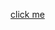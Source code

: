 [click me](mailto:vc@du.ac.in?&subject=to%20postpone%20first%20year%20exams%20and%20to%20revoke%20IA%20scheme&body=Sir%2C%0D%0A%0D%0AThis%20is%20to%20put%20your%20attention%20towards%20another%20stressor%20that%20line%20the%20lives%20of%20the%20students%20of%20FYUP%20NEP%20batch,%20is%20the%20sudden%20change%20in%20the%20Internal%20Assessment%20Policy%20(2023).%0D%0A%0D%0ADue%20to%20the%20major%20change%20in%20weightage%20for%20student's%20evaluation%20(IA%20to%20Theory%20weightage%20changed%20from%2030:70%20to%2045:55)%20that%20was%20introduced%20by%20the%20Executive%20Council%20of%20the%20Delhi%20University%20without%20any%20reasoning%20or%20consultation%20with%20the%20student%20body.%20Coming%2015%20days%20before%20Semester%201%20examinations;%20this%20policy%20further%20exacerbates%20the%20issues%20created%20by%20poor%20implementation,%20lack%20of%20infrastructure%20and%20further%20highlights%20the%20huge%20gap%20in%20the%20student%20to%20teacher%20ratio%20in%20Delhi%20University.%0D%0A%0D%0AMany%20colleges%20are%20witnessing%20the%20disastrous%20unfolding%20of%20this%20policy%20firsthand%20in%20the%20form%20of%20lack%20of%20information%20in%20both,%20students%20and%20the%20staff,%20inavailability%20of%20professors,%20and%20now%20an%20internal%20assessment%20system%20that%20leaves%20the%20students%20evaluation%20and%20thus,%20their%20future%20in%20the%20hands%20of%20absent%20professors.%0D%0A%0D%0AIts%20high%20time%20the%20university%20takes%20into%20consideration%20these%20issues%20that%20the%20students%20are%20facing%20due%20to%20abrupt%20implementation%20of%20this%20policy%20at%20the%20most%20inconvenient%20and%20unprecedented%20of%20times%20in%20the%20history%20of%20DU,%20nay%20the%20Indian%20Education%20system.%20Along%20with%20this,%20there%20is%20concrete%20data%20that%20in%20most%20colleges,%20the%20syllabus%20has%20not%20been%20completed%20and%20hence,%20students%20and%20are%20not%20ready%20to%20give%20exams%20just%20yet.%0D%0A%0D%0AAlso,%20there%20has%20been%20a%20drastic%20increase%20in%20the%20examination%20fees%20taken%20from%20students%20and%20has%20almost%20increased%20by%20almost%2050%.%0D%0A%0D%0AHence,%20as%20students%20we%20demand:%0D%0A%0D%0Athe%20postponement%20of%20Semester%201%20exams%20by%20a%20duration%20of%20a%20month%0D%0A%0D%0ARevoke%20the%20internal%20assessment%20scheme%0D%0A%0D%0AAssign%20professors%20for%20each%20course%20in%20every%20college.%0D%0A%0D%0A%20Refund%20the%20excess%20examination%20fees%20that%20was%20taken%20by%20the%20administration.%0D%0A%0D%0ARegards%2C%0D%0AYour%20name%0D%0ACourse%0D%0ACollege)
